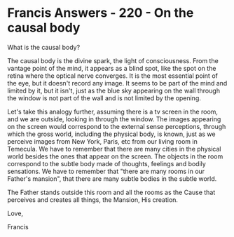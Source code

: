 # Francis Answers - 220 - On the causal body

What is the causal body?

  

The causal body is the divine spark, the light of consciousness. From the vantage point of the mind, it appears as a blind spot, like the spot on the retina where the optical nerve converges. It is the most essential point of the eye, but it doesn't record any image. It seems to be part of the mind and limited by it, but it isn't, just as the blue sky appearing on the wall through the window is not part of the wall and is not limited by the opening.

  

Let's take this analogy further, assuming there is a tv screen in the room, and we are outside, looking in through the window. The images appearing on the screen would correspond to the external sense perceptions, through which the gross world, including the physical body,&nbsp;is known, just as we perceive images from New York, Paris, etc from our living room in Temecula. We have to remember that there are many cities in the physical world besides the ones that appear on the screen. The objects in the room correspond to the subtle body made of thoughts, feelings and bodily sensations. We have to remember that &quot;there are many rooms in our Father's mansion&quot;, that there are many subtle bodies in the subtle world.

The Father stands outside this room and all the rooms as the Cause that perceives and creates all things, the Mansion, His creation.

  

Love,

Francis

